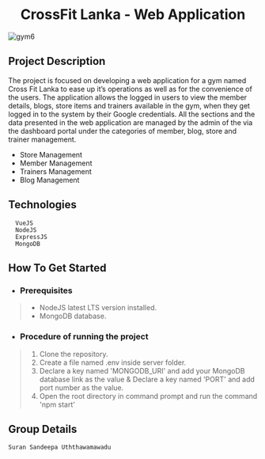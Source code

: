 <h1 align="center"> CrossFit Lanka - Web Application </h1>

![gym6](https://user-images.githubusercontent.com/74088854/188492241-44e66235-7d36-47e3-9106-33dd1b170708.jpeg)


## Project Description
The project is focused on developing a web application for a gym named Cross Fit Lanka to ease up it’s operations as well as for the convenience of the users. The application allows the logged in users to view the member details, blogs, store items and trainers available in the gym, when they get logged in to the system by their Google credentials. All the sections and the data presented in the web application are managed by the admin of the via the dashboard portal under the categories of member, blog, store and trainer management.
* Store Management
* Member Management
* Trainers Management
* Blog Management

## Technologies
```
  VueJS
  NodeJS
  ExpressJS
  MongoDB
```

## How To Get Started

  * ### Prerequisites
> * NodeJS latest LTS version installed. 
> * MongoDB database.

  * ### Procedure of running the project
> 1. Clone the repository.
> 2. Create a file named .env inside server folder.
> 3. Declare a key named 'MONGODB_URI' and add your MongoDB database link as the value & Declare a key named 'PORT' and add port number as the value.
> 4. Open the root directory in command prompt and run the command 'npm start'

## Group Details
```
Suran Sandeepa Uththawamawadu
```
